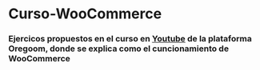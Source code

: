 # Curso-WooCommerce

### Ejercicos propuestos en el curso en [Youtube](https://www.youtube.com/watch?v=t9e7FFJQ7AI&list=PLkMfBvjZIubwXYDcjU1VM6O7whNivlY8-) de la plataforma Oregoom, donde se explica como el cuncionamiento de WooCommerce 
